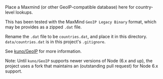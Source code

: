 Place a Maxmind (or other GeoIP-compatible database) here for country-level lookups.

This has been tested with the MaxMind `GeoIP Legacy Binary` format, which may be provides as a zipped `.dat` file.

Rename the `.dat` file to be `countries.dat`, and place it in this directory. `data/countries.dat` is in this project's `.gitignore`.

See [kuno/GeoIP](https://github.com/kuno/GeoIP) for more information.

Note: Until `kuno/GeoIP` supports newer versions of Node (6.x and up), the project uses a fork that maintains an (outstanding pull request) for Node 6.x support.
